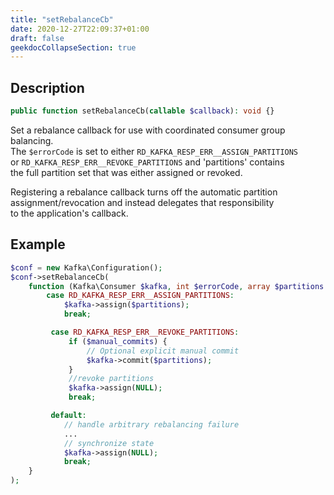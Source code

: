 ```yaml
---
title: "setRebalanceCb"
date: 2020-12-27T22:09:37+01:00
draft: false
geekdocCollapseSection: true
---
```

## Description
```php
public function setRebalanceCb(callable $callback): void {}
```
Set a rebalance callback for use with coordinated consumer group balancing.  
The `$errorCode` is set to either `RD_KAFKA_RESP_ERR__ASSIGN_PARTITIONS`  
or `RD_KAFKA_RESP_ERR__REVOKE_PARTITIONS` and 'partitions' contains  
the full partition set that was either assigned or revoked.  
  
Registering a rebalance callback turns off the automatic partition  
assignment/revocation and instead delegates that responsibility  
to the application's callback.

## Example
```php
$conf = new Kafka\Configuration();
$conf->setRebalanceCb(
    function (Kafka\Consumer $kafka, int $errorCode, array $partitions = null) {
        case RD_KAFKA_RESP_ERR__ASSIGN_PARTITIONS:
            $kafka->assign($partitions);
            break;

         case RD_KAFKA_RESP_ERR__REVOKE_PARTITIONS:
             if ($manual_commits) {
                 // Optional explicit manual commit
                 $kafka->commit($partitions);
             }
             //revoke partitions
             $kafka->assign(NULL);
             break;

         default:
            // handle arbitrary rebalancing failure
            ...
            // synchronize state
            $kafka->assign(NULL);
            break;
    }
);
```